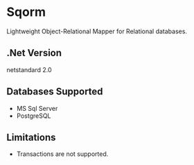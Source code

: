 # Sqorm
Lightweight Object-Relational Mapper for Relational databases.

## .Net Version
netstandard 2.0

## Databases Supported
* MS Sql Server
* PostgreSQL

## Limitations
* Transactions are not supported.